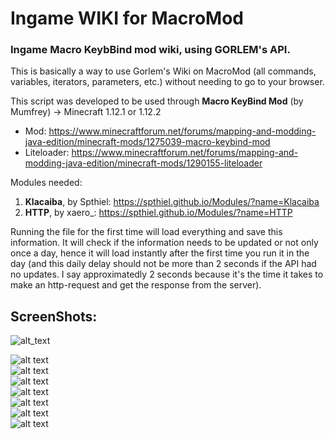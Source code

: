 # Ingame WIKI for MacroMod
### Ingame Macro KeybBind mod wiki, using GORLEM's API.  
This is basically a way to use Gorlem's Wiki on MacroMod (all commands, variables, iterators, parameters, etc.) without needing to go to your browser.


This script was developed to be used through **Macro KeyBind Mod** (by Mumfrey) → Minecraft 1.12.1 or 1.12.2
* Mod: https://www.minecraftforum.net/forums/mapping-and-modding-java-edition/minecraft-mods/1275039-macro-keybind-mod
* Liteloader: https://www.minecraftforum.net/forums/mapping-and-modding-java-edition/minecraft-mods/1290155-liteloader

Modules needed:
1. **Klacaiba**, by Spthiel: https://spthiel.github.io/Modules/?name=Klacaiba
2. **HTTP**, by xaero_: https://spthiel.github.io/Modules/?name=HTTP

Running the file for the first time will load everything and save this information. It will check if the information needs to be updated or not only once a day, hence it will load instantly after the first time you run it in the day (and this daily delay should not be more than 2 seconds if the API had no updates. I say approximatedly 2 seconds because it's the time it takes to make an http-request and get the response from the server).

## ScreenShots:  
![alt_text](https://i.imgur.com/rfBQebj.png)  
  
![alt text](https://i.imgur.com/V3sMkUA.png)  
![alt text](https://i.imgur.com/yaMhTXw.png)  
![alt text](https://i.imgur.com/93f9HBh.png)  
![alt text](https://i.imgur.com/tFMxW72.png)  
![alt text](https://i.imgur.com/89T6aNg.png)  
![alt text](https://i.imgur.com/kZtBcu4.png)  
![alt text](https://i.imgur.com/086yUEu.png)  

